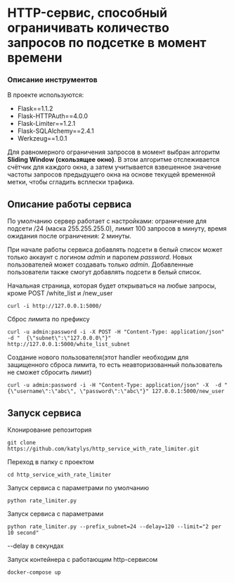 # HTTP-сервис, способный ограничивать количество запросов по подсетке в момент времени

### Описание инструментов

В проекте используются:
- Flask==1.1.2 
- Flask-HTTPAuth==4.0.0
- Flask-Limiter==1.2.1
- Flask-SQLAlchemy==2.4.1
- Werkzeug==1.0.1

Для равномерного ограничения запросов в момент выбран алгоритм **Sliding Window (скользящее окно)**.
В этом алгоритме отслеживается счётчик для каждого окна, а затем учитывается взвешенное значение частоты запросов предыдущего окна на основе текущей временной метки, чтобы сгладить всплески трафика.

## Описание работы сервиса

По умолчанию сервер работает с настройками: ограничение для подсети /24 (маска 255.255.255.0), лимит 100 запросов в минуту, время ожидания после ограничения: 2 минуты.

При начале работы сервиса добавлять подсети в белый список может только аккаунт с логином *admin* и паролем *password*. Новых пользователей может создавать только *admin*. Добавленные пользователи также смогут добавлять подсети в белый список.

 Начальная страница, которая будет открываться на любые запросы, кроме POST /white_list и /new_user

	curl -i http://127.0.0.1:5000/


 Сброс лимита по префиксу

	curl -u admin:password -i -X POST -H "Content-Type: application/json" -d "	{\"subnet\":\"127.0.0.0\"}" http://127.0.0.1:5000/white_list_subnet


Создание нового пользователя(этот handler необходим для защищенного сброса лимита, то есть неавторизованный пользователь не сможет сбросить лимит)

    curl -u admin:password -i -H "Content-Type: application/json" -X  -d "{\"username\":\"abc\", \"password\":\"abc\"}" 127.0.0.1:5000/new_user


## Запуск сервиса
Клонирование репозитория

    git clone https://github.com/katylys/http_service_with_rate_limiter.git

Переход в папку с проектом

    cd http_service_with_rate_limiter

Запуск сервиса с параметрами по умолчанию

    python rate_limiter.py

Запуск сервиса с параметрами

    python rate_limiter.py --prefix_subnet=24 --delay=120 --limit="2 per 10 second"

--delay в секундах

Запуск контейнера с работающим http-сервисом

    docker-compose up


